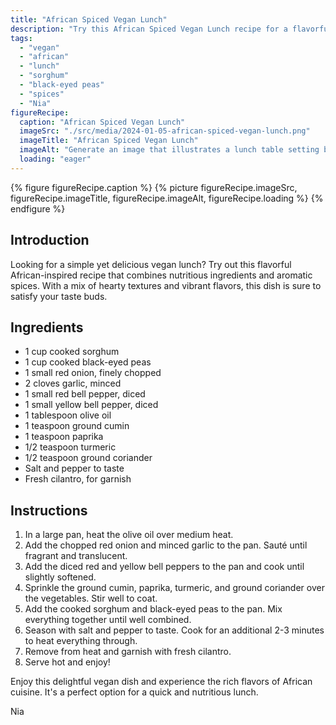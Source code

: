 ```yaml
---
title: "African Spiced Vegan Lunch"
description: "Try this African Spiced Vegan Lunch recipe for a flavorful and nutritious meal. Made with sorghum, black-eyed peas, and aromatic spices, it's a perfect option for a quick and satisfying lunch."
tags:
  - "vegan"
  - "african"
  - "lunch"
  - "sorghum"
  - "black-eyed peas"
  - "spices"
  - "Nia"
figureRecipe: 
  caption: "African Spiced Vegan Lunch"
  imageSrc: "./src/media/2024-01-05-african-spiced-vegan-lunch.png"
  imageTitle: "African Spiced Vegan Lunch"
  imageAlt: "Generate an image that illustrates a lunch table setting bathed in sunlight coming in from a near window. In the center, there's a vibrant, tantalizing African vegan meal, intricately seasoned with spices such as cumin, paprika, turmeric, and coriander. This dish combines cooked sorghum and black-eyed peas, and is subtly garnished with bright green cilantro. Additional small bowls surround the main plate, offering more servings of the sorghum and peas. A side of freshly baked bread is present, as well as a glass of cool, refreshing lemonade. The ambience is inviting, with lively colors and textures, reflecting the richness of African vegan culinary culture."
  loading: "eager"
---
```


{% figure figureRecipe.caption %}
{% picture figureRecipe.imageSrc, figureRecipe.imageTitle, figureRecipe.imageAlt, figureRecipe.loading %}
{% endfigure %}

## Introduction

Looking for a simple yet delicious vegan lunch? Try out this flavorful African-inspired recipe that combines nutritious ingredients and aromatic spices. With a mix of hearty textures and vibrant flavors, this dish is sure to satisfy your taste buds.

## Ingredients

- 1 cup cooked sorghum
- 1 cup cooked black-eyed peas
- 1 small red onion, finely chopped
- 2 cloves garlic, minced
- 1 small red bell pepper, diced
- 1 small yellow bell pepper, diced
- 1 tablespoon olive oil
- 1 teaspoon ground cumin
- 1 teaspoon paprika
- 1/2 teaspoon turmeric
- 1/2 teaspoon ground coriander
- Salt and pepper to taste
- Fresh cilantro, for garnish

## Instructions

1. In a large pan, heat the olive oil over medium heat.
2. Add the chopped red onion and minced garlic to the pan. Sauté until fragrant and translucent.
3. Add the diced red and yellow bell peppers to the pan and cook until slightly softened.
4. Sprinkle the ground cumin, paprika, turmeric, and ground coriander over the vegetables. Stir well to coat.
5. Add the cooked sorghum and black-eyed peas to the pan. Mix everything together until well combined.
6. Season with salt and pepper to taste. Cook for an additional 2-3 minutes to heat everything through.
7. Remove from heat and garnish with fresh cilantro.
8. Serve hot and enjoy!

Enjoy this delightful vegan dish and experience the rich flavors of African cuisine. It's a perfect option for a quick and nutritious lunch.

Nia

